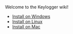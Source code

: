 Welcome to the Keylogger wiki!

* [Install on Windows](https://github.com/GiacomoLaw/Keylogger/wiki/Installing-on-Windows)
* [Install on Linux](https://github.com/GiacomoLaw/Keylogger/wiki/Installing-on-Linux)
* [Install on Mac](https://github.com/GiacomoLaw/Keylogger/wiki/Installing-on-Mac)